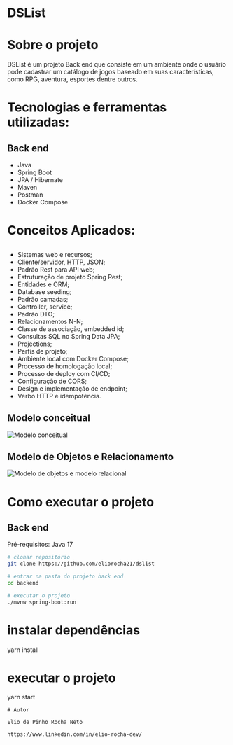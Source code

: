 # DSList 

# Sobre o projeto

DSList é um projeto Back end que consiste em um ambiente onde o usuário pode cadastrar um catálogo de jogos baseado em suas características, como RPG, aventura, esportes dentre outros. 

# Tecnologias e ferramentas utilizadas:

## Back end
- Java
- Spring Boot
- JPA / Hibernate
- Maven
- Postman
- Docker Compose

# Conceitos Aplicados:

##
- Sistemas web e recursos;
- Cliente/servidor, HTTP, JSON;
- Padrão Rest para API web;
- Estruturação de projeto Spring Rest;
- Entidades e ORM;
- Database seeding;
- Padrão camadas;
- Controller, service;
- Padrão DTO;
- Relacionamentos N-N;
- Classe de associação, embedded id;
- Consultas SQL no Spring Data JPA;
- Projections;
- Perfis de projeto;
- Ambiente local com Docker Compose;
- Processo de homologação local;
- Processo de deploy com CI/CD;
- Configuração de CORS;
- Design e implementação de endpoint;
- Verbo HTTP e idempotência.

## Modelo conceitual

![Modelo conceitual](https://github.com/eliorocha21/dslist/assets/141464521/bb391b0c-db78-4ad0-97d3-a223a887935d)

## Modelo de Objetos e Relacionamento

![Modelo de objetos e modelo relacional](https://github.com/eliorocha21/dslist/assets/141464521/acb72b9c-8f85-4503-9279-e1289d3ac5aa)

# Como executar o projeto

## Back end
Pré-requisitos: Java 17

```bash
# clonar repositório
git clone https://github.com/eliorocha21/dslist

# entrar na pasta do projeto back end
cd backend

# executar o projeto
./mvnw spring-boot:run
```

# instalar dependências
yarn install

# executar o projeto
yarn start
```
# Autor

Elio de Pinho Rocha Neto

https://www.linkedin.com/in/elio-rocha-dev/
